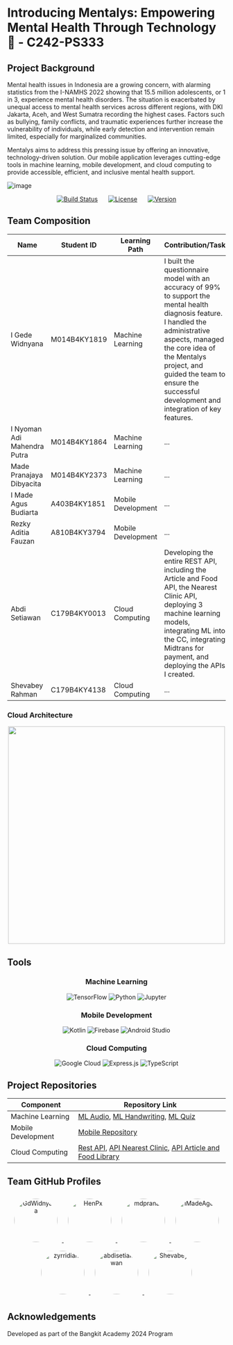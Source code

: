 <h1 align="left">Introducing Mentalys: Empowering Mental Health Through Technology 🧠 - C242-PS333</h1>

## Project Background

Mental health issues in Indonesia are a growing concern, with alarming statistics from the I-NAMHS 2022 showing that 15.5 million adolescents, or 1 in 3, experience mental health disorders. The situation is exacerbated by unequal access to mental health services across different regions, with DKI Jakarta, Aceh, and West Sumatra recording the highest cases. Factors such as bullying, family conflicts, and traumatic experiences further increase the vulnerability of individuals, while early detection and intervention remain limited, especially for marginalized communities.

Mentalys aims to address this pressing issue by offering an innovative, technology-driven solution. Our mobile application leverages cutting-edge tools in machine learning, mobile development, and cloud computing to provide accessible, efficient, and inclusive mental health support.

![image](https://github.com/user-attachments/assets/b1424900-3d9f-438a-9ee3-ad35abf470f1)
<div align="center">
<a href="https://github.com/Mentalys-Team" style="display: inline-block; margin: 0 10px;">
  <img src="https://img.shields.io/badge/build-passing-brightgreen" alt="Build Status">
</a>
<a href="https://opensource.org/licenses/MIT" style="display: inline-block; margin: 0 10px;">
  <img src="https://img.shields.io/badge/License-MIT-blue.svg" alt="License">
</a>
<a href="https://github.com/Mentalys-Team" style="display: inline-block; margin: 0 10px;">
  <img src="https://img.shields.io/badge/Version-0.1.0-green" alt="Version">
</a>
</div>


## Team Composition

<div align="center">
  
| Name | Student ID | Learning Path | Contribution/Task |
|------|------------|---------------|--------------|
| I Gede Widnyana | M014B4KY1819 | Machine Learning | I built the questionnaire model with an accuracy of 99% to support the mental health diagnosis feature. I handled the administrative aspects, managed the core idea of the Mentalys project, and guided the team to ensure the successful development and integration of key features. |
| I Nyoman Adi Mahendra Putra | M014B4KY1864 | Machine Learning | ... |
| Made Pranajaya Dibyacita | M014B4KY2373 | Machine Learning | ... |
| I Made Agus Budiarta | A403B4KY1851 | Mobile Development | ... |
| Rezky Aditia Fauzan | A810B4KY3794 | Mobile Development | ... |
| Abdi Setiawan | C179B4KY0013 | Cloud Computing | Developing the entire REST API, including the Article and Food API, the Nearest Clinic API, deploying 3 machine learning models, integrating ML into the CC, integrating Midtrans for payment, and deploying the APIs I created. |
| Shevabey Rahman | C179B4KY4138 | Cloud Computing | ... |

</div>

### Cloud Architecture
<div align="center">
  <img src="https://github.com/user-attachments/assets/6f9251bf-98c6-49d4-bc8b-cd5caa297e4e" width="500" />
</div>

## Tools


<div align="center">
  <h3>Machine Learning</h3>
</div>
<div align="center">
  <img src="https://img.shields.io/badge/TensorFlow-FF6F00?style=for-the-badge&logo=tensorflow&logoColor=white" alt="TensorFlow"/>
  <img src="https://img.shields.io/badge/Python-3776AB?style=for-the-badge&logo=python&logoColor=white" alt="Python"/>
  <img src="https://img.shields.io/badge/Jupyter-F37626?style=for-the-badge&logo=jupyter&logoColor=white" alt="Jupyter"/>
</div>

<div align="center">
  <h3>Mobile Development</h3>
</div>
<div align="center">
  <img src="https://img.shields.io/badge/Kotlin-0095D5?style=for-the-badge&logo=kotlin&logoColor=white" alt="Kotlin"/>
  <img src="https://img.shields.io/badge/Firebase-FFCA28?style=for-the-badge&logo=firebase&logoColor=black" alt="Firebase"/>
  <img src="https://img.shields.io/badge/Android_Studio-3DDC84?style=for-the-badge&logo=android-studio&logoColor=white" alt="Android Studio"/>
</div>

<div align="center">
  <h3>Cloud Computing</h3>
</div>
<div align="center">
  <img src="https://img.shields.io/badge/Google_Cloud-4285F4?style=for-the-badge&logo=google-cloud&logoColor=white" alt="Google Cloud"/>
  <img src="https://img.shields.io/badge/Express.js-000000?style=for-the-badge&logo=express&logoColor=white" alt="Express.js"/>
  <img src="https://img.shields.io/badge/TypeScript-3178C6?style=for-the-badge&logo=typescript&logoColor=white" alt="TypeScript"/>
</div>

## Project Repositories

| Component          | Repository Link                                                                                                                                               |
|--------------------|----------------------------------------------------------------------------------------------------------------------------------------------------------------|
| Machine Learning   | [ML Audio](https://github.com/Mentalys-App/Audio-Classification-ML), [ML Handwriting](https://github.com/Mentalys-App/handwritting_detection), [ML Quiz](https://github.com/Mentalys-App/tabular_ml) |
| Mobile Development | [Mobile Repository](https://github.com/Mentalys-App/mentalys-app-android)                                                                                     |
| Cloud Computing    | [Rest API](https://github.com/Mentalys-App/CLOUD-COMPUTING), [API Nearest Clinic](https://github.com/Mentalys-App/API-Klinik-Terdekat), [API Article and Food Library](https://github.com/Mentalys-App/API-Artikel-dan-Makanan) |

## Team GitHub Profiles

<div align="center">
  <a href="https://github.com/GdWidnyana">
    <img src="https://github.com/GdWidnyana.png?size=100" width="100" height="100" style="border-radius: 50%; margin: 10px;" alt="GdWidnyana"/>
  </a>
  <a href="https://github.com/HenPx">
    <img src="https://github.com/HenPx.png?size=100" width="100" height="100" style="border-radius: 50%; margin: 10px;" alt="HenPx"/>
  </a>
  <a href="https://github.com/mdprana">
    <img src="https://github.com/mdprana.png?size=100" width="100" height="100" style="border-radius: 50%; margin: 10px;" alt="mdprana"/>
  </a>
  <a href="https://github.com/IMadeAgus">
    <img src="https://github.com/IMadeAgus.png?size=100" width="100" height="100" style="border-radius: 50%; margin: 10px;" alt="IMadeAgus"/>
  </a>
  <a href="https://github.com/zyrridian">
    <img src="https://github.com/zyrridian.png?size=100" width="100" height="100" style="border-radius: 50%; margin: 10px;" alt="zyrridian"/>
  </a>
  <a href="https://github.com/abdisetiakawan">
    <img src="https://github.com/abdisetiakawan.png?size=100" width="100" height="100" style="border-radius: 50%; margin: 10px;" alt="abdisetiakawan"/>
  </a>
  <a href="https://github.com/Shevabey">
    <img src="https://github.com/Shevabey.png?size=100" width="100" height="100" style="border-radius: 50%; margin: 10px;" alt="Shevabey"/>
  </a>
</div>


## Acknowledgements

Developed as part of the Bangkit Academy 2024 Program
